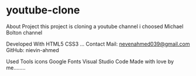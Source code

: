# youtube-clone

About Project
this project is cloning a youtube channel
i choosed Michael Bolton channel

Developed With
HTML5
CSS3
...
Contact
Mail: nevenahmed039@gmail.com
GitHub: nievin-ahmed

Used Tools
icons
Google Fonts
Visual Studio Code
Made with love by me........
